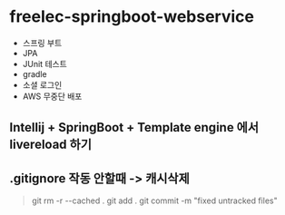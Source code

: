 # freelec-springboot-webservice
* 스프링 부트
* JPA
* JUnit 테스트
* gradle
* 소셜 로그인
* AWS 무중단 배포


## Intellij + SpringBoot + Template engine 에서 livereload 하기


## .gitignore 작동 안할때 -> 캐시삭제
> git rm -r --cached .
  git add .
  git commit -m "fixed untracked files"


